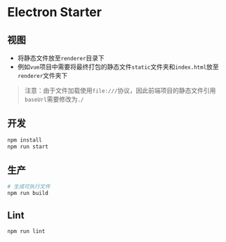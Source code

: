 # Electron Starter

## 视图
- 将静态文件放至`renderer`目录下
- 例如`vue`项目中需要将最终打包的静态文件`static`文件夹和`index.html`放至`renderer`文件夹下
> 注意：由于文件加载使用`file:///`协议，因此前端项目的静态文件引用`baseUrl`需要修改为`./`

## 开发
```bash
npm install
npm run start
```

## 生产
```bash
# 生成可执行文件
npm run build
```

## Lint
```bash
npm run lint
```
